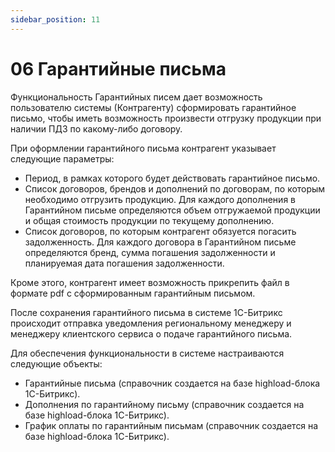 ```yaml
---
sidebar_position: 11
---
```


# 06 Гарантийные письма

Функциональность Гарантийных писем дает возможность пользователю системы (Контрагенту) сформировать гарантийное письмо, чтобы иметь возможность произвести отгрузку продукции при наличии ПДЗ по какому-либо договору. 

При оформлении гарантийного письма контрагент указывает следующие параметры:

-	Период, в рамках которого будет действовать гарантийное письмо.
-	Список договоров, брендов и дополнений по договорам, по которым необходимо отгрузить продукцию. Для каждого дополнения в Гарантийном письме определяются объем отгружаемой продукции и общая стоимость продукции по текущему дополнению.
-	Список договоров, по которым контрагент обязуется погасить задолженность. Для каждого договора в Гарантийном письме определяются бренд, сумма погашения задолженности и планируемая дата погашения задолженности.

Кроме этого, контрагент имеет возможность прикрепить файл в формате pdf с сформированным гарантийным письмом.

После сохранения гарантийного письма в системе 1С-Битрикс происходит отправка уведомления региональному менеджеру и менеджеру клиентского сервиса о подаче гарантийного письма.

Для обеспечения функциональности в системе настраиваются следующие объекты:

-	Гарантийные письма (справочник создается на базе highload-блока 1С-Битрикс).
-	Дополнения по гарантийному письму (справочник создается на базе highload-блока 1С-Битрикс).
-	График оплаты по гарантийным письмам (справочник создается на базе highload-блока 1С-Битрикс).
